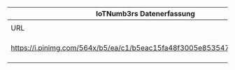 |IoTNumb3rs Datenerfassung|||||||||||
| ---- | ---- | ---- | ---- | ---- | ---- | ---- | ---- | ---- | ---- | ---- |
||||||||||||
|URL|home_url|filename|device_class|device_count|market_class|market_volume|prognosis_year|publication_year|authorship_class|Dropbox folder|
|https://i.pinimg.com/564x/b5/ea/c1/b5eac15fa48f3005e85354785ceeb7c2.jpg|http://electroiq.com/petes-posts/2014/08/18/internet-of-things-infographic/|file6_b5eac15fa48f3005e85354785ceeb7c2.jpg||||||||JinlinHolic/20190103-0000|
